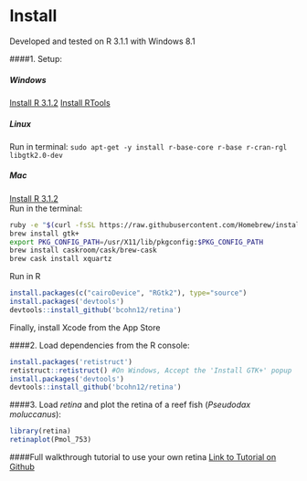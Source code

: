 Install
=====

Developed and tested on R 3.1.1 with Windows 8.1

####1. Setup:
##### Windows
[Install R 3.1.2](http://cran.r-project.org/bin/windows/base/ "Windows")
[Install RTools](http://cran.r-project.org/bin/windows/Rtools/ "Windows")

##### Linux
Run in terminal: `sudo apt-get -y install r-base-core r-base r-cran-rgl libgtk2.0-dev`
##### Mac
[Install R 3.1.2](http://cran.r-project.org/bin/macosx/ "Mac OS X")  
Run in the terminal:
```bash
ruby -e "$(curl -fsSL https://raw.githubusercontent.com/Homebrew/install/master/install)"
brew install gtk+
export PKG_CONFIG_PATH=/usr/X11/lib/pkgconfig:$PKG_CONFIG_PATH
brew install caskroom/cask/brew-cask
brew cask install xquartz
```
Run in R
```R
install.packages(c("cairoDevice", "RGtk2"), type="source") 
install.packages('devtools')
devtools::install_github('bcohn12/retina')
```
Finally, install Xcode from the App Store  

####2. Load dependencies from the R console:
```R
install.packages('retistruct')
retistruct::retistruct() #On Windows, Accept the 'Install GTK+' popup
install.packages('devtools')
devtools::install_github('bcohn12/retina')
```
####3. Load _retina_ and plot the retina of a reef fish (*Pseudodax moluccanus*):
```R
library(retina)
retinaplot(Pmol_753)
```
####Full walkthrough tutorial to use your own retina
[Link to Tutorial on Github](tutorial.md "Tutorial.md")
